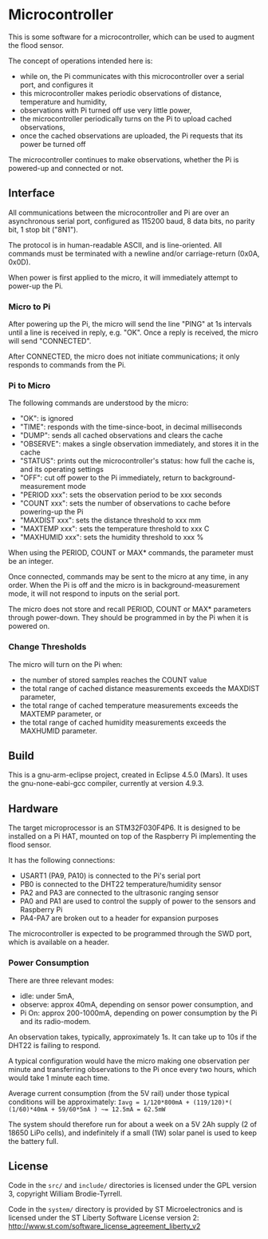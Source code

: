# Microcontroller

This is some software for a microcontroller, which can be used to augment the flood sensor.

The concept of operations intended here is:
- while on, the Pi communicates with this microcontroller over a serial port, and configures it
- this microcontroller makes periodic observations of distance, temperature and humidity,
- observations with Pi turned off use very little power,
- the microcontroller periodically turns on the Pi to upload cached observations,
- once the cached observations are uploaded, the Pi requests that its power be turned off

The microcontroller continues to make observations, whether the Pi is powered-up and connected or not.

## Interface

All communications between the microcontroller and Pi are over an asynchronous serial port, configured as 115200 baud, 8 data bits, no parity bit, 1 stop bit ("8N1").

The protocol is in human-readable ASCII, and is line-oriented.  All commands must be terminated with a newline and/or carriage-return (0x0A, 0x0D).

When power is first applied to the micro, it will immediately attempt to power-up the Pi.

### Micro to Pi

After powering up the Pi, the micro will send the line "PING" at 1s intervals until a line is received in reply, e.g. "OK".  Once a reply is received, the micro will send "CONNECTED".

After CONNECTED, the micro does not initiate communications; it only responds to commands from the Pi.

### Pi to Micro

The following commands are understood by the micro:
- "OK": is ignored
- "TIME": responds with the time-since-boot, in decimal milliseconds
- "DUMP": sends all cached observations and clears the cache
- "OBSERVE": makes a single observation immediately, and stores it in the cache
- "STATUS": prints out the microcontroller's status: how full the cache is, and its operating settings
- "OFF": cut off power to the Pi immediately, return to background-measurement mode
- "PERIOD xxx": sets the observation period to be xxx seconds
- "COUNT xxx": sets the number of observations to cache before powering-up the Pi
- "MAXDIST xxx": sets the distance threshold to xxx mm
- "MAXTEMP xxx": sets the temperature threshold to xxx C
- "MAXHUMID xxx": sets the humidity threshold to xxx %

When using the PERIOD, COUNT or MAX* commands, the parameter must be an integer.

Once connected, commands may be sent to the micro at any time, in any order.  When the Pi is off and the micro is in background-measurement mode, it will not respond to inputs on the serial port.

The micro does not store and recall PERIOD, COUNT or MAX* parameters through power-down.  They should be programmed in by the Pi when it is powered on.

### Change Thresholds

The micro will turn on the Pi when:
- the number of stored samples reaches the COUNT value
- the total range of cached distance measurements exceeds the MAXDIST parameter,
- the total range of cached temperature measurements exceeds the MAXTEMP parameter, or
- the total range of cached humidity measurements exceeds the MAXHUMID parameter.

## Build

This is a gnu-arm-eclipse project, created in Eclipse 4.5.0 (Mars).  It uses the gnu-none-eabi-gcc compiler, currently at version 4.9.3.

## Hardware

The target microprocessor is an STM32F030F4P6.  It is designed to be installed on a Pi HAT, mounted on top of the Raspberry Pi implementing the flood sensor.

It has the following connections:
- USART1 (PA9, PA10) is connected to the Pi's serial port
- PB0 is connected to the DHT22 temperature/humidity sensor
- PA2 and PA3 are connected to the ultrasonic ranging sensor
- PA0 and PA1 are used to control the supply of power to the sensors and Raspberry Pi
- PA4-PA7 are broken out to a header for expansion purposes

The microcontroller is expected to be programmed through the SWD port, which is available on a header.

### Power Consumption

There are three relevant modes:
- idle: under 5mA,
- observe: approx 40mA, depending on sensor power consumption, and
- Pi On: approx 200-1000mA, depending on power consumption by the Pi and its radio-modem.

An observation takes, typically, approximately 1s.  It can take up to 10s if the DHT22 is failing to respond.

A typical configuration would have the micro making one observation per minute and transferring observations to the Pi once every two hours, which would take 1 minute each time.

Average current consumption (from the 5V rail) under those typical conditions will be approximately:
`Iavg = 1/120*800mA + (119/120)*( (1/60)*40mA + 59/60*5mA ) ~= 12.5mA = 62.5mW`

The system should therefore run for about a week on a 5V 2Ah supply (2 of 18650 LiPo cells), and indefinitely if a small (1W) solar panel is used to keep the battery full.

## License

Code in the `src/` and `include/` directories is licensed under the GPL version 3, copyright William Brodie-Tyrrell.

Code in the `system/` directory is provided by ST Microelectronics and is licensed under the ST Liberty Software License version 2: http://www.st.com/software_license_agreement_liberty_v2